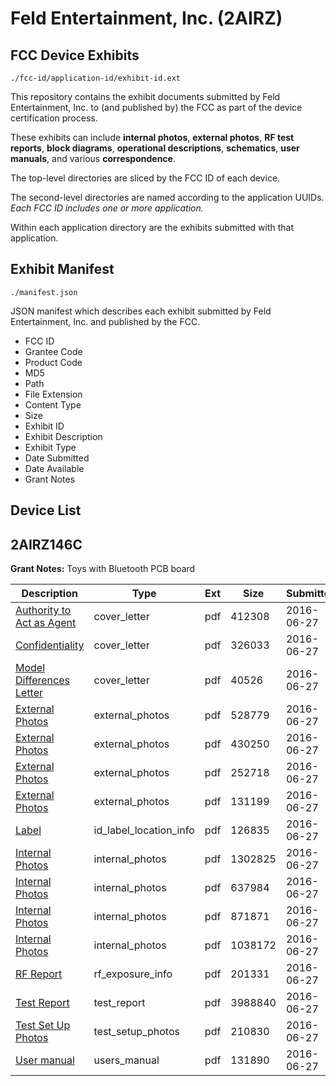# Feld Entertainment, Inc. (2AIRZ)
## FCC Device Exhibits

```
./fcc-id/application-id/exhibit-id.ext
```

This repository contains the exhibit documents submitted by Feld Entertainment, Inc. to (and published by) the FCC as part of the device certification process.

These exhibits can include **internal photos**, **external photos**, **RF test reports**, **block diagrams**, **operational descriptions**, **schematics**, **user manuals**, and various **correspondence**.

The top-level directories are sliced by the FCC ID of each device.

The second-level directories are named according to the application UUIDs. *Each FCC ID includes one or more application.*

Within each application directory are the exhibits submitted with that application. 

## Exhibit Manifest

```
./manifest.json
```

JSON manifest which describes each exhibit submitted by Feld Entertainment, Inc. and published by the FCC.

- FCC ID
- Grantee Code
- Product Code
- MD5
- Path
- File Extension
- Content Type
- Size
- Exhibit ID
- Exhibit Description
- Exhibit Type
- Date Submitted
- Date Available
- Grant Notes

## Device List
## 2AIRZ146C
**Grant Notes:** Toys with Bluetooth PCB board

| Description | Type | Ext | Size | Submitted | Available |
| ----------- | ---- | --- | ---- | --------- | --------- |
| [Authority to Act as Agent](2AIRZ146C/27e52df3b66843829005a1e3660a0eab/3041969.pdf) | cover_letter | pdf | 412308 | 2016-06-27 | 2016-07-03 |
| [Confidentiality](2AIRZ146C/27e52df3b66843829005a1e3660a0eab/3041970.pdf) | cover_letter | pdf | 326033 | 2016-06-27 | 2016-07-03 |
| [Model Differences Letter](2AIRZ146C/27e52df3b66843829005a1e3660a0eab/3041971.pdf) | cover_letter | pdf | 40526 | 2016-06-27 | 2016-07-03 |
| [External Photos](2AIRZ146C/27e52df3b66843829005a1e3660a0eab/3041972.pdf) | external_photos | pdf | 528779 | 2016-06-27 | 2016-07-03 |
| [External Photos](2AIRZ146C/27e52df3b66843829005a1e3660a0eab/3041973.pdf) | external_photos | pdf | 430250 | 2016-06-27 | 2016-07-03 |
| [External Photos](2AIRZ146C/27e52df3b66843829005a1e3660a0eab/3041974.pdf) | external_photos | pdf | 252718 | 2016-06-27 | 2016-07-03 |
| [External Photos](2AIRZ146C/27e52df3b66843829005a1e3660a0eab/3041975.pdf) | external_photos | pdf | 131199 | 2016-06-27 | 2016-07-03 |
| [Label](2AIRZ146C/27e52df3b66843829005a1e3660a0eab/3041980.pdf) | id_label_location_info | pdf | 126835 | 2016-06-27 | 2016-07-03 |
| [Internal Photos](2AIRZ146C/27e52df3b66843829005a1e3660a0eab/3041976.pdf) | internal_photos | pdf | 1302825 | 2016-06-27 | 2016-07-03 |
| [Internal Photos](2AIRZ146C/27e52df3b66843829005a1e3660a0eab/3041977.pdf) | internal_photos | pdf | 637984 | 2016-06-27 | 2016-07-03 |
| [Internal Photos](2AIRZ146C/27e52df3b66843829005a1e3660a0eab/3041978.pdf) | internal_photos | pdf | 871871 | 2016-06-27 | 2016-07-03 |
| [Internal Photos](2AIRZ146C/27e52df3b66843829005a1e3660a0eab/3041979.pdf) | internal_photos | pdf | 1038172 | 2016-06-27 | 2016-07-03 |
| [RF Report](2AIRZ146C/27e52df3b66843829005a1e3660a0eab/3041986.pdf) | rf_exposure_info | pdf | 201331 | 2016-06-27 | 2016-07-03 |
| [Test Report](2AIRZ146C/27e52df3b66843829005a1e3660a0eab/3041985.pdf) | test_report | pdf | 3988840 | 2016-06-27 | 2016-07-03 |
| [Test Set Up Photos](2AIRZ146C/27e52df3b66843829005a1e3660a0eab/3041984.pdf) | test_setup_photos | pdf | 210830 | 2016-06-27 | 2016-07-03 |
| [User manual](2AIRZ146C/27e52df3b66843829005a1e3660a0eab/3041987.pdf) | users_manual | pdf | 131890 | 2016-06-27 | 2016-07-03 |
